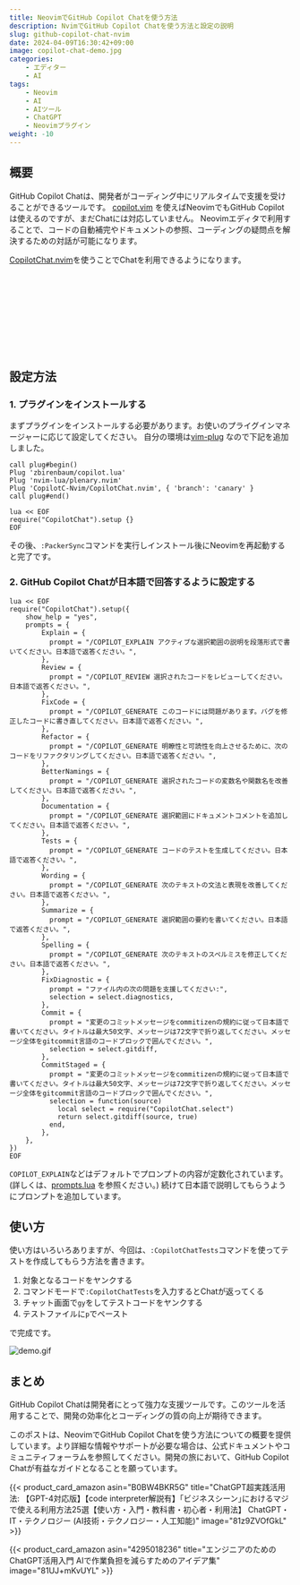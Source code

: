 ```yaml
---
title: NeovimでGitHub Copilot Chatを使う方法
description: NvimでGitHub Copilot Chatを使う方法と設定の説明
slug: github-copilot-chat-nvim
date: 2024-04-09T16:30:42+09:00
image: copilot-chat-demo.jpg
categories:
    - エディター
    - AI
tags:
    - Neovim
    - AI
    - AIツール
    - ChatGPT
    - Neovimプラグイン
weight: -10
---
```


## 概要

GitHub Copilot Chatは、開発者がコーディング中にリアルタイムで支援を受けることができるツールです。
[copilot.vim](https://github.com/github/copilot.vim) を使えばNeovimでもGitHub Copilotは使えるのですが、まだChatには対応していません。
Neovimエディタで利用することで、コードの自動補完やドキュメントの参照、コーディングの疑問点を解決するための対話が可能になります。

[CopilotChat.nvim](https://github.com/CopilotC-Nvim/CopilotChat.nvim)を使うことでChatを利用できるようになります。

<div class="iframely-embed"><div class="iframely-responsive" style="height: 140px; padding-bottom: 0;"><a href="https://github.com/CopilotC-Nvim/CopilotChat.nvim" data-iframely-url="//iframely.net/8ZyPqp6?card=small"></a></div></div>

## 設定方法

### 1. プラグインをインストールする

まずプラグインをインストールする必要があります。お使いのプライグインマネージャーに応じて設定してください。
自分の環境は[vim-plug](https://github.com/junegunn/vim-plug) なので下記を追加しました。

```vim
call plug#begin()
Plug 'zbirenbaum/copilot.lua'
Plug 'nvim-lua/plenary.nvim'
Plug 'CopilotC-Nvim/CopilotChat.nvim', { 'branch': 'canary' }
call plug#end()

lua << EOF
require("CopilotChat").setup {}
EOF
```

その後、`:PackerSync`コマンドを実行しインストール後にNeovimを再起動すると完了です。

### 2. GitHub Copilot Chatが日本語で回答するように設定する

```vim
lua << EOF
require("CopilotChat").setup({
    show_help = "yes",
    prompts = {
        Explain = {
          prompt = "/COPILOT_EXPLAIN アクティブな選択範囲の説明を段落形式で書いてください。日本語で返答ください。",
        },
        Review = {
          prompt = "/COPILOT_REVIEW 選択されたコードをレビューしてください。日本語で返答ください。",
        },
        FixCode = {
          prompt = "/COPILOT_GENERATE このコードには問題があります。バグを修正したコードに書き直してください。日本語で返答ください。",
        },
        Refactor = {
          prompt = "/COPILOT_GENERATE 明瞭性と可読性を向上させるために、次のコードをリファクタリングしてください。日本語で返答ください。",
        },
        BetterNamings = {
          prompt = "/COPILOT_GENERATE 選択されたコードの変数名や関数名を改善してください。日本語で返答ください。",
        },
        Documentation = {
          prompt = "/COPILOT_GENERATE 選択範囲にドキュメントコメントを追加してください。日本語で返答ください。",
        },
        Tests = {
          prompt = "/COPILOT_GENERATE コードのテストを生成してください。日本語で返答ください。",
        },
        Wording = {
          prompt = "/COPILOT_GENERATE 次のテキストの文法と表現を改善してください。日本語で返答ください。",
        },
        Summarize = {
          prompt = "/COPILOT_GENERATE 選択範囲の要約を書いてください。日本語で返答ください。",
        },
        Spelling = {
          prompt = "/COPILOT_GENERATE 次のテキストのスペルミスを修正してください。日本語で返答ください。",
        },
        FixDiagnostic = {
          prompt = "ファイル内の次の問題を支援してください:",
          selection = select.diagnostics,
        },
        Commit = {
          prompt = "変更のコミットメッセージをcommitizenの規約に従って日本語で書いてください。タイトルは最大50文字、メッセージは72文字で折り返してください。メッセージ全体をgitcommit言語のコードブロックで囲んでください。",
          selection = select.gitdiff,
        },
        CommitStaged = {
          prompt = "変更のコミットメッセージをcommitizenの規約に従って日本語で書いてください。タイトルは最大50文字、メッセージは72文字で折り返してください。メッセージ全体をgitcommit言語のコードブロックで囲んでください。",
          selection = function(source)
            local select = require("CopilotChat.select")
            return select.gitdiff(source, true)
          end,
        },
    },
})
EOF
```

`COPILOT_EXPLAIN`などはデフォルトでプロンプトの内容が定数化されています。(詳しくは、[prompts.lua](https://github.com/CopilotC-Nvim/CopilotChat.nvim/blob/canary/lua/CopilotChat/prompts.lua) を参照ください。)
続けて日本語で説明してもらうようにプロンプトを追加しています。

## 使い方

使い方はいろいろありますが、今回は、`:CopilotChatTests`コマンドを使ってテストを作成してもらう方法を書きます。

1. 対象となるコードをヤンクする
2. コマンドモードで`:CopilotChatTests`を入力するとChatが返ってくる
3. チャット画面で`gy`をしてテストコードをヤンクする
4. テストファイルに`p`でペースト

で完成です。

![demo.gif](copilot-chat-demo.gif)

## まとめ

GitHub Copilot Chatは開発者にとって強力な支援ツールです。このツールを活用することで、開発の効率化とコーディングの質の向上が期待できます。

このポストは、NeovimでGitHub Copilot Chatを使う方法についての概要を提供しています。より詳細な情報やサポートが必要な場合は、公式ドキュメントやコミュニティフォーラムを参照してください。開発の旅において、GitHub Copilot Chatが有益なガイドとなることを願っています。

{{< product_card_amazon asin="B0BW4BKR5G" title="ChatGPT超実践活用法: 【GPT-4対応版】【code interpreter解説有】｢ビジネスシーン｣におけるマジで使える利用方法25選【使い方・入門・教科書・初心者・利用法】 ChatGPT・IT・テクノロジー (AI技術・テクノロジー・人工知能)" image="81z9ZVOfGkL" >}}

{{< product_card_amazon asin="4295018236" title="エンジニアのためのChatGPT活用入門 AIで作業負担を減らすためのアイデア集" image="81UJ+mKvUYL" >}}
